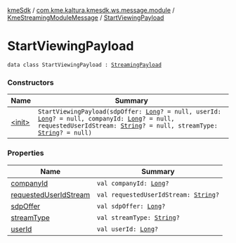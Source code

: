 [kmeSdk](../../../index.md) / [com.kme.kaltura.kmesdk.ws.message.module](../../index.md) / [KmeStreamingModuleMessage](../index.md) / [StartViewingPayload](./index.md)

# StartViewingPayload

`data class StartViewingPayload : `[`StreamingPayload`](../-streaming-payload/index.md)

### Constructors

| Name | Summary |
|---|---|
| [&lt;init&gt;](-init-.md) | `StartViewingPayload(sdpOffer: `[`Long`](https://kotlinlang.org/api/latest/jvm/stdlib/kotlin/-long/index.html)`? = null, userId: `[`Long`](https://kotlinlang.org/api/latest/jvm/stdlib/kotlin/-long/index.html)`? = null, companyId: `[`Long`](https://kotlinlang.org/api/latest/jvm/stdlib/kotlin/-long/index.html)`? = null, requestedUserIdStream: `[`String`](https://kotlinlang.org/api/latest/jvm/stdlib/kotlin/-string/index.html)`? = null, streamType: `[`String`](https://kotlinlang.org/api/latest/jvm/stdlib/kotlin/-string/index.html)`? = null)` |

### Properties

| Name | Summary |
|---|---|
| [companyId](company-id.md) | `val companyId: `[`Long`](https://kotlinlang.org/api/latest/jvm/stdlib/kotlin/-long/index.html)`?` |
| [requestedUserIdStream](requested-user-id-stream.md) | `val requestedUserIdStream: `[`String`](https://kotlinlang.org/api/latest/jvm/stdlib/kotlin/-string/index.html)`?` |
| [sdpOffer](sdp-offer.md) | `val sdpOffer: `[`Long`](https://kotlinlang.org/api/latest/jvm/stdlib/kotlin/-long/index.html)`?` |
| [streamType](stream-type.md) | `val streamType: `[`String`](https://kotlinlang.org/api/latest/jvm/stdlib/kotlin/-string/index.html)`?` |
| [userId](user-id.md) | `val userId: `[`Long`](https://kotlinlang.org/api/latest/jvm/stdlib/kotlin/-long/index.html)`?` |
